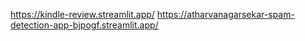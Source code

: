 https://kindle-review.streamlit.app/
https://atharvanagarsekar-spam-detection-app-bjpogf.streamlit.app/
